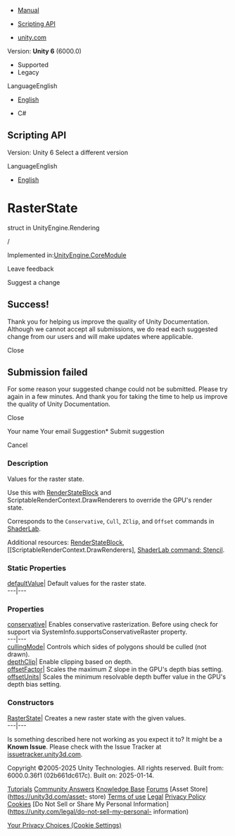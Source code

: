 [ ]()

  * [Manual](../Manual/index.html)
  * [Scripting API](../ScriptReference/index.html)

  * [unity.com](https://unity.com/)

Version: **Unity 6** (6000.0)

  * Supported
  * Legacy

LanguageEnglish

  * [English]()

  * C#

[ ](https://docs.unity3d.com)

## Scripting API

Version: Unity 6 Select a different version

LanguageEnglish

  * [English]()

# RasterState

struct in UnityEngine.Rendering

/

Implemented in:[UnityEngine.CoreModule](UnityEngine.CoreModule.html)

Leave feedback

Suggest a change

## Success!

Thank you for helping us improve the quality of Unity Documentation. Although
we cannot accept all submissions, we do read each suggested change from our
users and will make updates where applicable.

Close

## Submission failed

For some reason your suggested change could not be submitted. Please <a>try
again</a> in a few minutes. And thank you for taking the time to help us
improve the quality of Unity Documentation.

Close

Your name Your email Suggestion* Submit suggestion

Cancel

[ ]()

### Description

Values for the raster state.

Use this with [RenderStateBlock](Rendering.RenderStateBlock.html) and
ScriptableRenderContext.DrawRenderers to override the GPU's render state.  
  
Corresponds to the `Conservative`, `Cull`, `ZClip`, and `Offset` commands in
[ShaderLab](../Manual/SL-Reference.html).  
  
Additional resources: [RenderStateBlock](Rendering.RenderStateBlock.html),
[[ScriptableRenderContext.DrawRenderers], [ShaderLab command:
Stencil](../Manual/SL-Stencil.html).

### Static Properties

[defaultValue](Rendering.RasterState-defaultValue.html)| Default values for
the raster state.  
---|---  
  
### Properties

[conservative](Rendering.RasterState-conservative.html)| Enables conservative
rasterization. Before using check for support via
SystemInfo.supportsConservativeRaster property.  
---|---  
[cullingMode](Rendering.RasterState-cullingMode.html)| Controls which sides of
polygons should be culled (not drawn).  
[depthClip](Rendering.RasterState-depthClip.html)| Enable clipping based on
depth.  
[offsetFactor](Rendering.RasterState-offsetFactor.html)| Scales the maximum Z
slope in the GPU's depth bias setting.  
[offsetUnits](Rendering.RasterState-offsetUnits.html)| Scales the minimum
resolvable depth buffer value in the GPU's depth bias setting.  
  
### Constructors

[RasterState](Rendering.RasterState-ctor.html)| Creates a new raster state
with the given values.  
---|---  
  
Is something described here not working as you expect it to? It might be a
**Known Issue**. Please check with the Issue Tracker at
[issuetracker.unity3d.com](https://issuetracker.unity3d.com).

Copyright ©2005-2025 Unity Technologies. All rights reserved. Built from:
6000.0.36f1 (02b661dc617c). Built on: 2025-01-14.

[Tutorials](https://unity3d.com/learn) [Community
Answers](https://answers.unity3d.com) [Knowledge
Base](https://support.unity3d.com/hc/en-us)
[Forums](https://forum.unity3d.com) [Asset Store](https://unity3d.com/asset-
store) [Terms of use](https://docs.unity3d.com/Manual/TermsOfUse.html)
[Legal](https://unity.com/legal) [Privacy
Policy](https://unity.com/legal/privacy-policy)
[Cookies](https://unity.com/legal/cookie-policy) [Do Not Sell or Share My
Personal Information](https://unity.com/legal/do-not-sell-my-personal-
information)

[Your Privacy Choices (Cookie Settings)](javascript:void\(0\);)

